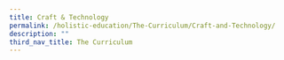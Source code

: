 ```yaml
---
title: Craft & Technology
permalink: /holistic-education/The-Curriculum/Craft-and-Technology/
description: ""
third_nav_title: The Curriculum
---
```

